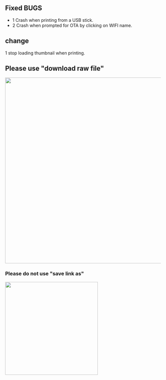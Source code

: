 ## Fixed BUGS
* 1 Crash when printing from a USB stick.
* 2 Crash when prompted for OTA by clicking on WIFI name. 
## change
1 stop loading thumbnail when printing.


## Please use "download raw file"

<img src=/img/how_to_download.gif width="600"/>

### Please do not use "save link as"

<img src=/img/dont_save_as.png width="300"/>